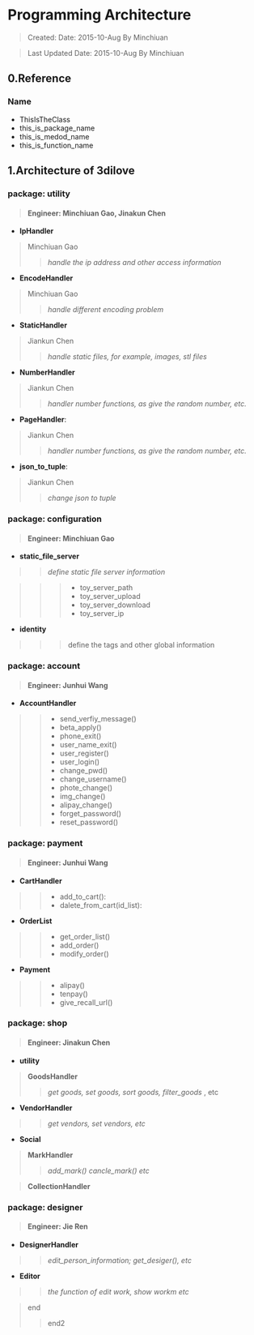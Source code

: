 # Programming Architecture
> 

> Created: Date:     2015-10-Aug By Minchiuan

> Last Updated Date: 2015-10-Aug By Minchiuan

## 0.Reference

### Name

* ThisIsTheClass
* this\_is\_package\_name
* this\_is\_medod\_name
* this\_is\_function\_name
 
## 1.Architecture of 3dilove
	
### package: utility
> #### Engineer: Minchiuan Gao, Jinakun Chen
		
*  **IpHandler** 
> Minchiuan Gao
>> _handle the ip address and other access information_

*  **EncodeHandler**
> Minchiuan Gao
>> _handle different encoding problem_

*  **StaticHandler**	
> Jiankun Chen
>> _handle static files, for example, images, stl files_

*  **NumberHandler** 
> Jiankun Chen
>> _handler number functions, as give the random number, etc._

*  **PageHandler**:		
> Jiankun Chen
>> _handler number functions, as give the random number, etc._

*  **json\_to\_tuple**: 
> Jiankun Chen
>> *change json to tuple*


### package: configuration
> ####  Engineer: Minchiuan Gao
* **static\_file\_server**
>> _define static file server information_

>>> * toy\_server\_path
>>> * toy\_server\_upload
>>> * toy\_server\_download
>>> * toy\_server\_ip


* **identity**
>>> define the tags and other global information



### package: account
> #### Engineer: Junhui Wang
* **AccountHandler**
>> + send\_verfiy\_message()
>> + beta\_apply()
>> + phone\_exit()
>> + user\_name\_exit()
>> + user\_register()
>> + user\_login()
>> + change\_pwd()
>> + change\_username()
>> + phote\_change()
>> + img\_change()
>> + alipay\_change()
>> + forget\_password()
>> + reset\_password()


### package: payment
> #### Engineer: Junhui Wang

* **CartHandler**

>> + add\_to\_cart():
>> + dalete\_from\_cart(id\_list):

* **OrderList**

>> + get\_order\_list()
>> + add\_order()
>> + modify\_order()

* **Payment**

>> + alipay()
>> + tenpay()
>> + give\_recall\_url()

### package: shop
> #### Engineer: Jinakun Chen

* **utility**
> **GoodsHandler**
>> _get goods, set goods, sort goods, filter\_goods_ , etc

* **VendorHandler**
>> _get vendors, set vendors, etc_

* **Social**
> **MarkHandler**
>> _add\_mark()_
>> _cancle\_mark()_
>> _etc_

> **CollectionHandler**


### package: designer
> #### Engineer: Jie Ren

* **DesignerHandler**
>> _edit\_person\_information; get\_desiger(), etc_

* **Editor**
>> _the function of edit work, show workm etc_

> end
>> end2
